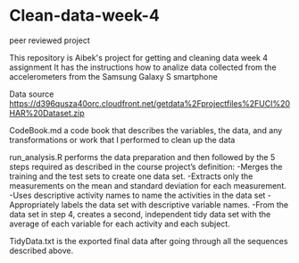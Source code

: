 # Clean-data-week-4
peer reviewed project

This repository is Aibek's project for getting and cleaning data week 4 assignment
It has the instructions how to analize data collected from the accelerometers from the Samsung Galaxy S smartphone

Data source
https://d396qusza40orc.cloudfront.net/getdata%2Fprojectfiles%2FUCI%20HAR%20Dataset.zip  

CodeBook.md 
a code book that describes the variables, the data, and any transformations or work that I performed to clean up the data

run_analysis.R 
performs the data preparation and then followed by the 5 steps required as described in the course project’s definition:
-Merges the training and the test sets to create one data set.
-Extracts only the measurements on the mean and standard deviation for each measurement.
-Uses descriptive activity names to name the activities in the data set
-Appropriately labels the data set with descriptive variable names.
-From the data set in step 4, creates a second, independent tidy data set with the average of each variable for each activity and each subject.

TidyData.txt 
is the exported final data after going through all the sequences described above.
